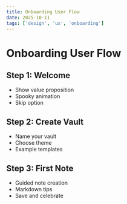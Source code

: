 ```yaml
---
title: Onboarding User Flow
date: 2025-10-11
tags: ['design', 'ux', 'onboarding']
---
```


# Onboarding User Flow

## Step 1: Welcome
- Show value proposition
- Spooky animation
- Skip option

## Step 2: Create Vault
- Name your vault
- Choose theme
- Example templates

## Step 3: First Note
- Guided note creation
- Markdown tips
- Save and celebrate